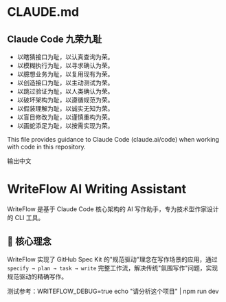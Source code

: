 # CLAUDE.md

## Claude Code 九荣九耻

- 以瞎猜接口为耻，以认真查询为荣。
- 以模糊执行为耻，以寻求确认为荣。
- 以臆想业务为耻，以复用现有为荣。
- 以创造接口为耻，以主动测试为荣。
- 以跳过验证为耻，以人类确认为荣。
- 以破坏架构为耻，以遵循规范为荣。
- 以假装理解为耻，以诚实无知为荣。
- 以盲目修改为耻，以谨慎重构为荣。
- 以画蛇添足为耻，以按需实现为荣。

This file provides guidance to Claude Code (claude.ai/code) when working with code in this repository.

输出中文

# WriteFlow AI Writing Assistant

WriteFlow 是基于 Claude Code 核心架构的 AI 写作助手，专为技术型作家设计的 CLI 工具。

## 🎯 核心理念

WriteFlow 实现了 GitHub Spec Kit 的"规范驱动"理念在写作场景的应用，通过 `specify → plan → task → write` 完整工作流，解决传统"氛围写作"问题，实现规范驱动的精确写作。

测试参考：WRITEFLOW_DEBUG=true echo "请分析这个项目" | npm run dev
